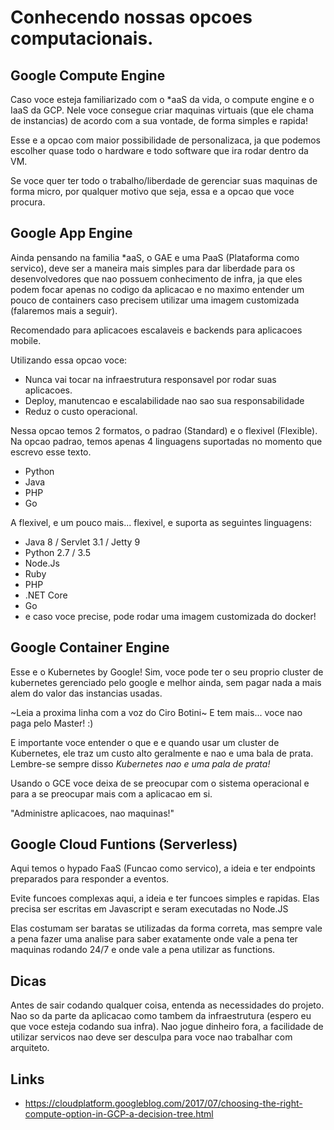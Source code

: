 # Conhecendo nossas opcoes computacionais.


## Google Compute Engine

Caso voce esteja familiarizado com o *aaS da vida, o compute engine e o IaaS da GCP.
Nele voce consegue criar maquinas virtuais (que ele chama de instancias) de acordo com a sua vontade, de forma simples e rapida! 

Esse e a opcao com maior possibilidade de personalizaca, ja que podemos escolher quase todo o hardware e todo software que ira rodar dentro da VM.

Se voce quer ter todo o trabalho/liberdade de gerenciar suas maquinas de forma micro, por qualquer motivo que seja, essa e a opcao que voce procura.

## Google App Engine

Ainda pensando na familia *aaS, o GAE e uma PaaS (Plataforma como servico), deve ser a maneira mais simples para dar liberdade para os desenvolvedores que nao possuem conhecimento de infra, ja que eles podem focar apenas no codigo da aplicacao e no maximo entender um pouco de containers caso precisem utilizar uma imagem customizada (falaremos mais a seguir).

Recomendado para aplicacoes escalaveis e backends para aplicacoes mobile.

Utilizando essa opcao voce:
- Nunca vai tocar na infraestrutura responsavel por rodar suas aplicacoes.
- Deploy, manutencao e escalabilidade nao sao sua responsabilidade
- Reduz o custo operacional.

Nessa opcao temos 2 formatos, o padrao (Standard) e o flexivel (Flexible).
Na opcao padrao, temos apenas 4 linguagens suportadas no momento que escrevo esse texto.
- Python
- Java
- PHP
- Go

A flexivel, e um pouco mais... flexivel, e suporta as seguintes linguagens:
- Java 8 / Servlet 3.1 / Jetty 9
- Python 2.7 / 3.5
- Node.Js
- Ruby
- PHP
- .NET Core
- Go
- e caso voce precise, pode rodar uma imagem customizada do docker!


## Google Container Engine

Esse e o Kubernetes by Google! Sim, voce pode ter o seu proprio cluster de kubernetes gerenciado pelo google e melhor ainda, sem pagar nada a mais alem do valor das instancias usadas.

~Leia a proxima linha com a voz do Ciro Botini~
E tem mais... voce nao paga pelo Master! :)

E importante voce entender o que e e quando usar um cluster de Kubernetes, ele traz um custo alto geralmente e nao e uma bala de prata. Lembre-se sempre disso *Kubernetes nao e uma pala de prata!*

Usando o GCE voce deixa de se preocupar com o sistema operacional e para a se preocupar mais com a aplicacao em si. 

"Administre aplicacoes, nao maquinas!"

## Google Cloud Funtions (Serverless)

Aqui  temos o hypado FaaS (Funcao como servico), a ideia e ter endpoints preparados para responder a eventos.

Evite funcoes complexas aqui, a ideia e ter funcoes simples e rapidas. Elas precisa ser escritas em Javascript e seram executadas no Node.JS

Elas costumam ser baratas se utilizadas da forma correta, mas sempre vale a pena fazer uma analise para saber exatamente onde vale a pena ter maquinas rodando 24/7 e onde vale a pena utilizar as functions. 

## Dicas

Antes de sair codando qualquer coisa, entenda as necessidades do projeto. Nao so da parte da aplicacao como tambem da infraestrutura (espero eu que voce esteja codando sua infra). 
Nao jogue dinheiro fora, a facilidade de utilizar servicos nao deve ser desculpa para voce nao trabalhar com arquiteto.


## Links

- https://cloudplatform.googleblog.com/2017/07/choosing-the-right-compute-option-in-GCP-a-decision-tree.html

